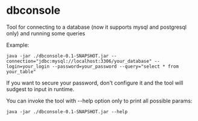 # dbconsole
Tool for connecting to a database (now it supports mysql and postgresql only) and running some queries

Example:

`java -jar ./dbconsole-0.1-SNAPSHOT.jar --connection="jdbc:mysql://localhost:3306/your_database" --login=your_login --password=your_password --query="select * from your_table"`

If you want to secure your password, don't configure it and the tool will sudgest to input in runtime.

You can invoke the tool with --help option only to print all possible params:

`java -jar ./dbconsole-0.1-SNAPSHOT.jar --help`



